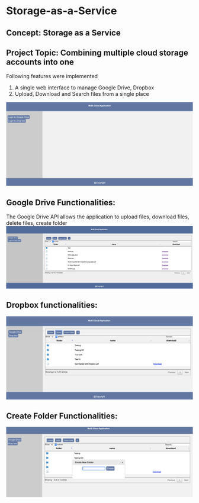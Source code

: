 # Storage-as-a-Service

## Concept: Storage as a Service
## Project Topic: Combining multiple cloud storage accounts into one 

Following features were implemented
1. A single web interface to manage Google Drive, Dropbox
2. Upload, Download and Search files from a single place

![Login Window](https://github.com/shivassg/Storage-as-a-service/blob/master/images/Login%20Page.png)

## Google Drive Functionalities:

The Google Drive API allows the application to upload files, download files, delete files, create folder
![GoogleDrive](https://github.com/shivassg/Storage-as-a-service/blob/master/images/GoogleDrive.png)

## Dropbox functionalities:
![DropbBox](https://github.com/shivassg/Storage-as-a-service/blob/master/images/Onebox%20drive.png)

## Create Folder Functionalities:

![CreateFolder](https://github.com/shivassg/Storage-as-a-service/blob/master/images/CreateFolder.png)
